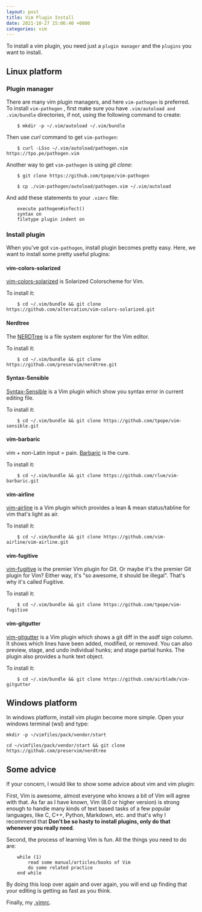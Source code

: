 ```yaml
---
layout: post
title: Vim Plugin Install
date: 2021-10-27 15:06:40 +0800
categories: vim
---
```


To install a vim plugin, you need just a `plugin manager` and the `plugins` you want to install.

## Linux platform

### Plugin manager
There are many vim plugin managers, and here `vim-pathogen` is preferred. To install `vim-pathogen` , first 
make sure you have `.vim/autoload and .vim/bundle` directories, if not, using the following command to create:
```
    $ mkdir -p ~/.vim/autoload ~/.vim/bundle
```

Then use *curl* command to get `vim-pathogen`:
```
    $ curl -LSso ~/.vim/autoload/pathogen.vim https://tpo.pe/pathogen.vim
```

Another way to get `vim-pathogen` is using *git clone*:
```
    $ git clone https://github.com/tpope/vim-pathogen 

    $ cp ./vim-pathogen/autoload/pathogen.vim ~/.vim/autoload
```

And add these statements to your `.vimrc` file:
```
    execute pathogen#infect()
    syntax on
    filetype plugin indent on
```

### Install plugin
When you've got `vim-pathogen`, install plugin becomes pretty easy. Here, 
we want to install some pretty useful plugins:

#### vim-colors-solarized
[vim-colors-solarized](https://github.com/altercation/vim-colors-solarized) is Solarized
Colorscheme for Vim.

To install it:
```
    $ cd ~/.vim/bundle && git clone https://github.com/altercation/vim-colors-solarized.git
```

#### Nerdtree
The [NERDTree](https://github.com/preservim/nerdtree) is a file system
explorer for the Vim editor. 

To install it: 
```
    $ cd ~/.vim/bundle && git clone https://github.com/preservim/nerdtree.git
```

#### Syntax-Sensible
[Syntax-Sensible](https://github.com/tpope/vim-sensible) is a Vim plugin which
show you syntax error in current editing file.

To install it:
```
    $ cd ~/.vim/bundle && git clone https://github.com/tpope/vim-sensible.git
```

#### vim-barbaric
vim + non-Latin input = pain. [Barbaric](https://github.com/rlue/vim-barbaric) 
is the cure.

To install it:
```
    $ cd ~/.vim/bundle && git clone https://github.com/rlue/vim-barbaric.git
```

#### vim-airline
[vim-airline](https://github.com/vim-airline/vim-airline) is a Vim plugin
  which provides a lean & mean status/tabline for vim that's light as air.

To install it:
```
    $ cd ~/.vim/bundle && git clone https://github.com/vim-airline/vim-airline.git
```

#### vim-fugitive
[vim-fugitive](https://github.com/tpope/vim-fugitive) is the premier Vim plugin for Git. Or maybe it's the premier Git 
plugin for Vim? Either way, it's "so awesome, it should be illegal". That's why it's called Fugitive.

To install it:
```
    $ cd ~/.vim/bundle && git clone https://github.com/tpope/vim-fugitive
```

#### vim-gitgutter
[vim-gitgutter](https://github.com/airblade/vim-gitgutter) is a Vim plugin which shows a git diff in the asdf sign column. 
It shows which lines have been added, modified, or removed. You can also preview, stage, and undo individual hunks; and 
stage partial hunks. The plugin also provides a hunk text object.

To install it:
```
    $ cd ~/.vim/bundle && git clone https://github.com/airblade/vim-gitgutter
```

## Windows platform

In windows platform, install vim plugin become more simple. Open your windows terminal (wsl) and type:
```
mkdir -p ~/vimfiles/pack/vendor/start

cd ~/vimfiles/pack/vendor/start && git clone https://github.com/preservim/nerdtree
```

## Some advice
If your concern, I would like to show some advice about vim and vim plugin:

First, Vim is awesome, almost everyone who knows a bit of Vim will agree with
that.  As far as I have known, Vim (8.0 or higher version) is strong enough to handle
many kinds of text based tasks of a few popular languages, like C, C++, Python, Markdown,
etc. and that's why I recommend that **Don't be so hasty to install plugins, 
only do that whenever you really need**.

Second, the process of learning Vim is fun. All the things you need to do are:
```
    while (1)
        read some manual/articles/books of Vim
        do some related practice
    end while
```

By doing this loop over again and over again, you will end up finding that your editing
is getting as fast as you think.

Finally, my [.vimrc](https://github.com/guo-sj/my-dot-file/blob/main/vim/.vimrc).
